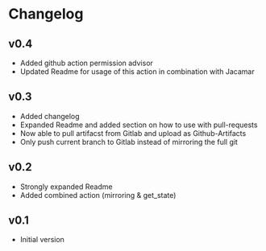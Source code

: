 <!--
SPDX-FileCopyrightText: 2022 Jakob Fritz <j.fritz@fz-juelich.de>

SPDX-License-Identifier: CC0-1.0
-->

# Changelog

## v0.4

- Added github action permission advisor
- Updated Readme for usage of this action in combination with Jacamar

## v0.3

- Added changelog
- Expanded Readme and added section on how to use with pull-requests
- Now able to pull artifacst from Gitlab and upload as Github-Artifacts
- Only push current branch to Gitlab instead of mirroring the full git

## v0.2

- Strongly expanded Readme
- Added combined action (mirroring & get_state)

## v0.1

- Initial version

